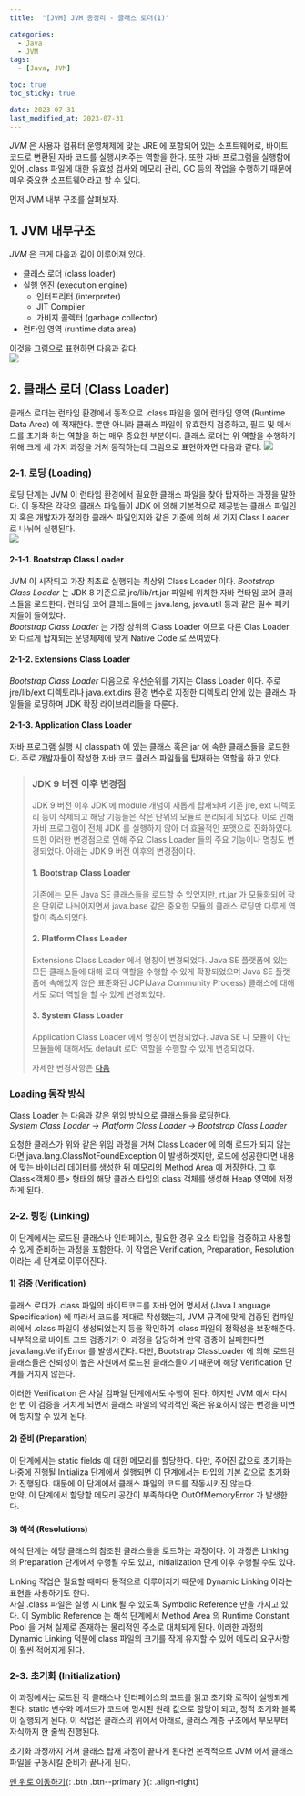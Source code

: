 ```yaml
---
title:  "[JVM] JVM 총정리 - 클래스 로더(1)" 

categories:
  - Java
  - JVM
tags:
  - [Java, JVM]

toc: true
toc_sticky: true

date: 2023-07-31
last_modified_at: 2023-07-31
---
```


*JVM* 은 사용자 컴퓨터 운영체제에 맞는 JRE 에 포함되어 있는 소프트웨어로, 바이트 코드로 변환된 자바 코드를 실행시켜주는 역할을 한다. 또한 자바 프로그램을 실행함에 있어 .class 파일에 대한 유효성 검사와 메모리 관리, GC 등의 작업을 수행하기 때문에 매우 중요한 소프트웨어라고 할 수 있다. 

먼저 JVM 내부 구조를 살펴보자.

## 1. JVM 내부구조
  

*JVM* 은 크게 다음과 같이 이루어져 있다.

- 클래스 로더 (class loader)
- 실행 엔진 (execution engine)
  - 인터프리터 (interpreter)
  - JIT Compiler
  - 가비지 콜렉터 (garbage collector)
- 런타임 영역 (runtime data area)

이것을 그림으로 표현하면 다음과 같다.  
<img src="../../assets/img/java/jvm01.png">


## 2. 클래스 로더 (Class Loader)

 클래스 로더는 런타임 환경에서 동적으로 .class 파일을 읽어 런타임 영역 (Runtime Data Area) 에 적재한다. 뿐만 아니라 클래스 파일이 유효한지 검증하고, 필드 및 메서드를 초기화 하는 역할을 하는 매우 중요한 부분이다.
클래스 로더는 위 역할을 수행하기 위해 크게 세 가지 과정을 거쳐 동작하는데 그림으로 표현하자면 다음과 같다.
 <img src="../../assets/img/java/jvm02.png">

### 2-1. 로딩 (Loading)
 로딩 단계는 JVM 이 런타임 환경에서 필요한 클래스 파일을 찾아 탑재하는 과정을 말한다. 이 동작은 각각의 클래스 파일들이 JDK 에 의해 기본적으로 제공받는 클래스 파일인지 혹은 개발자가 정의한 클래스 파일인지와 같은 기준에 의해
세 가지 Class Loader 로 나뉘어 실행된다.  
 <img src="../../assets/img/java/jvm03.png">

#### 2-1-1. Bootstrap Class Loader
 JVM 이 시작되고 가장 최초로 실행되는 최상위 Class Loader 이다. *Bootstrap Class Loader* 는 JDK 8 기준으로 jre/lib/rt.jar 파일에 위치한 자바 런타임 코어 클래스들을 로드한다. 런타임 코어 클래스들에는 java.lang, java.util 등과 같은
필수 패키지들이 들어있다.  
 *Bootstrap Class Loader* 는 가장 상위의 Class Loader 이므로 다른 Clas Loader 와 다르게 탑재되는 운영체제에 맞게 Native Code 로 쓰여있다.

#### 2-1-2. Extensions Class Loader
 *Bootstrap Class Loader* 다음으로 우선순위를 가지는 Class Loader 이다. 주로 jre/lib/ext 디렉토리나 java.ext.dirs 환경 변수로 지정한 디렉토리 안에 있는 클래스 파일들을 로딩하며 JDK 확장 라이브러리들을 다룬다.

#### 2-1-3. Application Class Loader
 자바 프로그램 실행 시 classpath 에 있는 클래스 혹은 jar 에 속한 클래스들을 로드한다. 주로 개발자들이 작성한 자바 코드 클래스 파일들을 탑재하는 역할을 하고 있다.


> ### JDK 9 버전 이후 변경점
> JDK 9 버전 이후 JDK 에 module 개념이 새롭게 탑재되며 기존 jre, ext 디렉토리 등이 삭제되고 해당 기능들은 작은 단위의 모듈로 분리되게 되었다. 이로 인해 자바 프로그램이 전체 JDK 를 실행하지 않아 더 효율적인 포맷으로 진화하였다.
>  또한 이러한 변경점으로 인해 주요 Class Loader 들의 주요 기능이나 명칭도 변경되었다. 아래는 JDK 9 버전 이후의 변경점이다.
> 
> #### 1. Bootstrap Class Loader
> 기존에는 모든 Java SE 클래스들을 로드할 수 있었지만, rt.jar 가 모듈화되어 작은 단위로 나뉘어지면서 java.base 같은 중요한 모듈의 클래스 로딩만 다루게 역할이 축소되었다.
>
> #### 2. Platform Class Loader
> Extensions Class Loader 에서 명칭이 변경되었다. Java SE 플랫폼에 있는 모든 클래스들에 대해 로더 역할을 수행할 수 있게 확장되었으며 Java SE 플랫폼에 속해있지 않은 표준화된 JCP(Java Community Process) 클래스에 대해서도 로더 역할을 할 수 있게 변경되었다.
> 
> #### 3. System Class Loader
> Application Class Loader 에서 명칭이 변경되었다. Java SE 나 모듈이 아닌 모듈들에 대해서도 default 로더 역할을 수행할 수 있게 변경되었다.
> 
> 자세한 변경사항은 [다음](https://homoefficio.github.io/2018/10/14/Java-URLClassLoader%EB%A1%9C-%EC%95%8C%EC%95%84%EB%B3%B4%EB%8A%94-%ED%81%B4%EB%9E%98%EC%8A%A4%EB%A1%9C%EB%94%A9/)

### Loading 동작 방식
 Class Loader 는 다음과 같은 위임 방식으로 클래스들을 로딩한다.  
*System Class Loader -> Platform Class Loader -> Bootstrap Class Loader*  

 요청한 클래스가 위와 같은 위임 과정을 거쳐 Class Loader 에 의해 로드가 되지 않는다면 java.lang.ClassNotFoundException 이 발생하겟지만, 로드에 성공한다면 내용에 맞는 바이너리 데이터를 생성한 뒤 메모리의 Method Area 에 저장한다. 그 후 Class<객체이름> 형태의 해당 클래스
타입의 class 객체를 생성해 Heap 영역에 저정하게 된다.


### 2-2. 링킹 (Linking)
 이 단계에서는 로드된 클래스나 인터페이스, 필요한 경우 요소 타입을 검증하고 사용할 수 있게 준비하는 과정을 포함한다. 이 작업은 Verification, Preparation, Resolution 이라는 세 단계로 이루어진다.

#### 1) 검증 (Verification)
 클래스 로더가 .class 파일의 바이트코드를 자바 언어 명세서 (Java Language Specification) 에 따라서 코드를 제대로 작성했는지, JVM 규격에 맞게 검증된 컴파일러에서 .class 파일이 생성되었는지 등을 확인하여 .class 파일의 정확성을 보장해준다.  
 내부적으로 바이트 코드 검증기가 이 과정을 담당하며 만약 검증이 실패한다면 java.lang.VerifyError 를 발생시킨다. 다만, Bootstrap ClassLoader 에 의해 로드된 클래스들은 신뢰성이 높은 자원에서 로드된 클래스들이기 때문에 해당 Verification 단계를 거치지 않는다.

이러한 Verification 은 사실 컴파일 단계에서도 수행이 된다. 하지만 JVM 에서 다시 한 번 이 검증을 거치게 되면서 클래스 파일의 악의적인 혹은 유효하지 않는 변경을 미연에 방지할 수 있게 된다.


#### 2) 준비 (Preparation)
 이 단계에서는 static fields 에 대한 메모리를 할당한다. 다만, 주어진 값으로 초기화는 나중에 진행될 Initializa 단계에서 실행되면 이 단계에서는 타입의 기본 값으로 초기화가 진행된다. 때문에 이 단계에서 클래스 파일의 코드를 작동시키진 않는다.  
만약, 이 단계에서 할당할 메모리 공간이 부족하다면 OutOfMemoryError 가 발생한다.

#### 3) 해석 (Resolutions)
 해석 단계는 해당 클래스의 참조된 클래스들을 로드하는 과정이다. 이 과정은 Linking 의 Preparation 단계에서 수행될 수도 있고, Initialization 단계 이후 수행될 수도 있다.


Linking 작업은 필요할 때마다 동적으로 이루어지기 때문에 Dynamic Linking 이라는 표현을 사용하기도 한다.  
사실 .class 파일은 실행 시 Link 될 수 있도록 Symbolic Reference 만을 가지고 있다. 이 Symblic Reference 는 해석 단계에서 Method Area 의 Runtime Constant Pool 을 거쳐 실제로 존재하는 물리적인 주소로 대체되게 된다. 이러한 과정의 Dynamic Linking 덕분에 class 파일의
크기를 작게 유지할 수 있어 메모리 요구사항이 훨씬 적어지게 된다.


### 2-3. 초기화 (Initialization)

 이 과정에서는 로드된 각 클래스나 인터페이스의 코드를 읽고 초기화 로직이 실행되게 된다. static 변수와 메서드가 코드에 명시된 원래 값으로 할당이 되고, 정적 초기화 블록이 실행되게 된다. 이 작업은 클래스의 위에서 아래로, 클래스 계층 구조에서 부모부터 자식까지 한 줄씩 진행된다.

초기화 과정까지 거쳐 클래스 탑재 과정이 끝나게 된다면 본격적으로 JVM 에서 클래스 파일을 구동시킬 준비가 끝나게 된다.






[맨 위로 이동하기](#){: .btn .btn--primary }{: .align-right}
